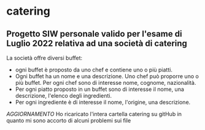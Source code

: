 # catering

## Progetto SIW personale valido per l'esame di Luglio 2022 relativa ad una società di catering

La società offre diversi buffet:
* ogni buffet è proposto da uno chef e contiene uno o più piatti.
* Ogni buffet ha un nome e una descrizione. Uno chef può proporre uno o più buffet. Per ogni chef sono di interesse nome, cognome, nazionalità. 
* Per ogni piatto proposto in un buffet sono di interesse il nome, una descrizione, l'elenco degli ingredienti.
* Per ogni ingrediente è di interesse il nome, l'origine, una descrizione. 

*AGGIORNAMENTO* Ho ricaricato l'intera cartella catering su gitHub in quanto mi sono accorto di alcuni problemi sui file 

